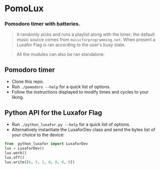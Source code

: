 # PomoLux
### Pomodoro timer with batteries.
> It randomly picks and runs a playlist along with the timer; the dafault music source comes from `musicforprogramming.net`. When present a Luxafor Flag is ran according to the user's busy state.

> All the modules can also be ran standalone.

## Pomodoro timer

* Clone this repo.
* Run `./pomodoro --help` for a quick list of options.
* Follow the instructions displayed to modify times and cycles to your liking.

## Python API for the Luxafor Flag

* Run `./python_luxafor.py --help` for a quick list of options.
* Alternatively instantiate the LuxaforDev class and send the bytes list of your choice to the device:
``` Python
from  python_luxafor import LuxaforDev
lux = LuxaforDev()
lux.work()
lux.off()
lux.write([6, 5, 1, 0, 0, 0, 0])
```
